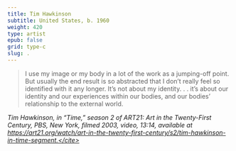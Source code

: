 ```yaml
---
title: Tim Hawkinson
subtitle: United States, b. 1960
weight: 420
type: artist
epub: false
grid: type-c
slug: .
---
```

> I use my image or my body in a lot of the work as a jumping-off point. But usually the end result is so abstracted that I don’t really feel so identified with it any longer. It’s not about my identity. . . it’s about our identity and our experiences within our bodies, and our bodies’ relationship to the external world.

<cite>Tim Hawkinson, in “Time,” season 2 of *ART21:* Art in the Twenty-First Century, PBS, New York, filmed 2003, video, 13:14, available at https://art21.org/watch/art-in-the-twenty-first-century/s2/tim-hawkinson-in-time-segment.</cite>
